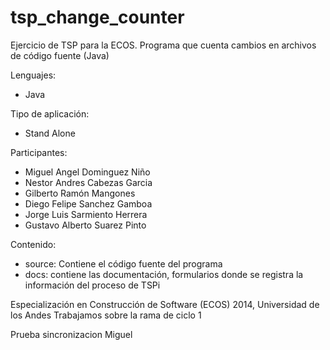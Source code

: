tsp_change_counter
==================

Ejercicio de TSP para la ECOS.  Programa que cuenta cambios en archivos de código fuente (Java)

Lenguajes:

- Java

Tipo de aplicación:

- Stand Alone

Participantes:

- Miguel Angel Dominguez Niño
- Nestor Andres Cabezas Garcia
- Gilberto Ramón Mangones
- Diego Felipe Sanchez Gamboa
- Jorge Luis Sarmiento Herrera
- Gustavo Alberto Suarez Pinto

Contenido:

- source: Contiene el código fuente del programa
- docs: contiene las documentación, formularios donde se registra la información del proceso de TSPi

Especialización en Construcción de Software (ECOS) 2014, Universidad de los Andes
Trabajamos sobre la rama de ciclo 1


Prueba sincronizacion Miguel